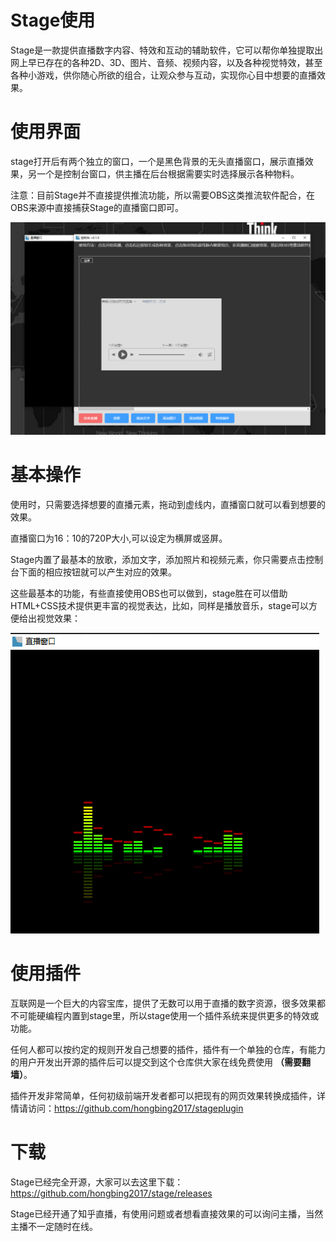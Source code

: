 # Stage使用

Stage是一款提供直播数字内容、特效和互动的辅助软件，它可以帮你单独提取出网上早已存在的各种2D、3D、图片、音频、视频内容，以及各种视觉特效，甚至各种小游戏，供你随心所欲的组合，让观众参与互动，实现你心目中想要的直播效果。


# 使用界面

stage打开后有两个独立的窗口，一个是黑色背景的无头直播窗口，展示直播效果，另一个是控制台窗口，供主播在后台根据需要实时选择展示各种物料。

注意：目前Stage并不直接提供推流功能，所以需要OBS这类推流软件配合，在OBS来源中直接捕获Stage的直播窗口即可。

![界面](./static/ui.png)


# 基本操作

使用时，只需要选择想要的直播元素，拖动到虚线内，直播窗口就可以看到想要的效果。

直播窗口为16：10的720P大小,可以设定为横屏或竖屏。

Stage内置了最基本的放歌，添加文字，添加照片和视频元素，你只需要点击控制台下面的相应按钮就可以产生对应的效果。

这些最基本的功能，有些直接使用OBS也可以做到，stage胜在可以借助HTML+CSS技术提供更丰富的视觉表达，比如，同样是播放音乐，stage可以方便给出视觉效果：


![可视化的音频](./static/visualmusic.png)


# 使用插件

互联网是一个巨大的内容宝库，提供了无数可以用于直播的数字资源，很多效果都不可能硬编程内置到stage里，所以stage使用一个插件系统来提供更多的特效或功能。

任何人都可以按约定的规则开发自己想要的插件，插件有一个单独的仓库，有能力的用户开发出开源的插件后可以提交到这个仓库供大家在线免费使用 **（需要翻墙）**。

插件开发非常简单，任何初级前端开发者都可以把现有的网页效果转换成插件，详情请访问：https://github.com/hongbing2017/stageplugin


# 下载

Stage已经完全开源，大家可以去这里下载：https://github.com/hongbing2017/stage/releases

Stage已经开通了知乎直播，有使用问题或者想看直接效果的可以询问主播，当然主播不一定随时在线。


